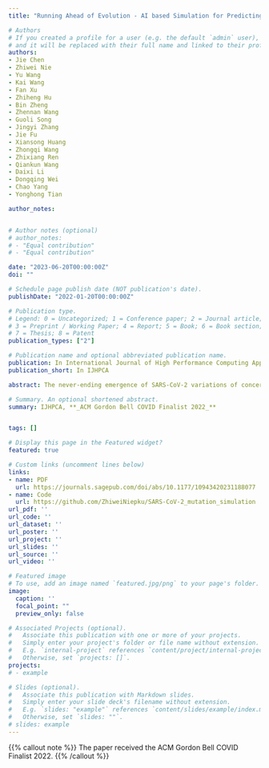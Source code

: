 ```yaml
---
title: "Running Ahead of Evolution - AI based Simulation for Predicting Future High-risk SARS-CoV-2 Variants"

# Authors
# If you created a profile for a user (e.g. the default `admin` user), write the username (folder name) here 
# and it will be replaced with their full name and linked to their profile.
authors:
- Jie Chen
- Zhiwei Nie
- Yu Wang
- Kai Wang
- Fan Xu
- Zhiheng Hu
- Bin Zheng
- Zhennan Wang
- Guoli Song
- Jingyi Zhang
- Jie Fu
- Xiansong Huang
- Zhongqi Wang
- Zhixiang Ren
- Qiankun Wang
- Daixi Li
- Dongqing Wei
- Chao Yang
- Yonghong Tian

author_notes:


# Author notes (optional)
# author_notes:
# - "Equal contribution"
# - "Equal contribution"

date: "2023-06-20T00:00:00Z"
doi: ""

# Schedule page publish date (NOT publication's date).
publishDate: "2022-01-20T00:00:00Z"

# Publication type.
# Legend: 0 = Uncategorized; 1 = Conference paper; 2 = Journal article;
# 3 = Preprint / Working Paper; 4 = Report; 5 = Book; 6 = Book section;
# 7 = Thesis; 8 = Patent
publication_types: ["2"]

# Publication name and optional abbreviated publication name.
publication: In International Journal of High Performance Computing Applications
publication_short: In IJHPCA

abstract: The never-ending emergence of SARS-CoV-2 variations of concern (VOCs) has challenged the whole world for pandemic control. In order to develop effective drugs and vaccines, one needs to efficiently simulate SARS-CoV-2 spike receptor binding domain (RBD) mutations and identify high-risk variants. We pretrain a large protein language model with approximately 408 million protein sequences and construct a high-throughput screening for the prediction of binding affinity and antibody escape. As the first work on SARS-CoV-2 RBD mutation simulation, we successfully identify mutations in the RBD regions of 5 VOCs and can screen millions of potential variants in seconds. Our workflow scales to 4096 NPUs with 96.5% scalability and 493.9× speedup in mixed precision computing, while achieving a peak performance of 366.8 PFLOPS (reaching 34.9% theoretical peak) on Pengcheng Cloudbrain-II. Our method paves the way for simulating coronavirus evolution in order to prepare for a future pandemic that will inevitably take place. Our models are released at https://github.com/ZhiweiNiepku/SARS-CoV-2_mutation_simulation to facilitate future related work.

# Summary. An optional shortened abstract.
summary: IJHPCA, **_ACM Gordon Bell COVID Finalist 2022_**


tags: []

# Display this page in the Featured widget?
featured: true

# Custom links (uncomment lines below)
links:
- name: PDF
  url: https://journals.sagepub.com/doi/abs/10.1177/10943420231188077
- name: Code
  url: https://github.com/ZhiweiNiepku/SARS-CoV-2_mutation_simulation
url_pdf: ''
url_code: ''
url_dataset: ''
url_poster: ''
url_project: ''
url_slides: ''
url_source: ''
url_video: ''

# Featured image
# To use, add an image named `featured.jpg/png` to your page's folder. 
image:
  caption: ''
  focal_point: ""
  preview_only: false

# Associated Projects (optional).
#   Associate this publication with one or more of your projects.
#   Simply enter your project's folder or file name without extension.
#   E.g. `internal-project` references `content/project/internal-project/index.md`.
#   Otherwise, set `projects: []`.
projects:
# - example

# Slides (optional).
#   Associate this publication with Markdown slides.
#   Simply enter your slide deck's filename without extension.
#   E.g. `slides: "example"` references `content/slides/example/index.md`.
#   Otherwise, set `slides: ""`.
# slides: example
---
```



{{% callout note %}}
The paper received the ACM Gordon Bell COVID Finalist 2022.
{{% /callout %}}

<!-- {{% callout note %}}
Create your slides in Markdown - click the *Slides* button to check out the example.
{{% /callout %}} -->

<!-- Supplementary notes can be added here, including [code, math, and images](https://wowchemy.com/docs/writing-markdown-latex/). -->
